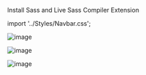 Install Sass and Live Sass Compiler Extension

import '../Styles/Navbar.css';


![image](https://user-images.githubusercontent.com/46738034/153879450-81daf373-13e0-4091-afc7-5707b4747e3f.png)


![image](https://user-images.githubusercontent.com/46738034/153879678-317bb8d3-6afc-4022-9c2f-098dd76c0a41.png)


![image](https://user-images.githubusercontent.com/46738034/153879746-ce5dda64-9f62-4baa-a976-6e390fde1d3c.png)
